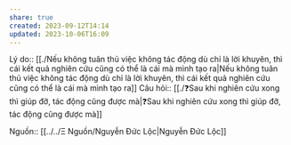 ```yaml
---
share: true
created: 2023-09-12T14:14
updated: 2023-10-06T16:09
---
```

Lý do:: [[./Nếu không tuân thủ việc không tác động dù chỉ là lời khuyên, thì cái kết quả nghiên cứu cũng có thể là cái mà mình tạo ra|Nếu không tuân thủ việc không tác động dù chỉ là lời khuyên, thì cái kết quả nghiên cứu cũng có thể là cái mà mình tạo ra]]
Câu hỏi:: [[./❓Sau khi nghiên cứu xong thì giúp đỡ, tác động cũng được mà|❓Sau khi nghiên cứu xong thì giúp đỡ, tác động cũng được mà]]

Nguồn:: [[../../Ξ Nguồn/Nguyễn Đức Lộc|Nguyễn Đức Lộc]]
